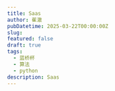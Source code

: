 ```yaml
---
title: Saas
author: 萑澈
pubDatetime: 2025-03-22T00:00:00Z
slug: 
featured: false
draft: true
tags:
  - 蓝桥杯
  - 算法
  - python
description: Saas
---
```


